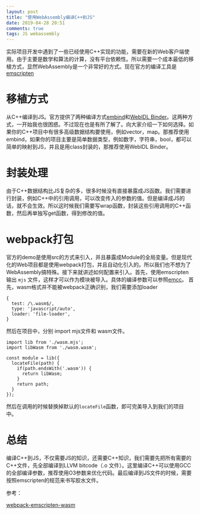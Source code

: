 ```yaml
---
layout: post
title: "使用WebAssembly编译C++到JS"
date: 2019-04-28 20:51
comments: true
tags: JS webassembly
---
```


实际项目开发中遇到了一些已经使用C++实现的功能，需要在新的Web客户端使用。由于主要是数学和算法的计算，没有平台依赖性。所以需要一个成本最低的移植方式，显然WebAssembly是一个非常好的方式。现在官方的编译工具是[emscripten](https://github.com/emscripten-core/emscripten)

# 移植方式

从C++编译到JS。官方提供了两种编译方式[embind](https://emscripten.org/docs/porting/connecting_cpp_and_javascript/embind.html)和[WebIDL Binder](https://emscripten.org/docs/porting/connecting_cpp_and_javascript/WebIDL-Binder.html)。这两种方式，一开始我也很困惑。不过现在也是有所了解了。向大家介绍一下如何选择。如果你的C++项目中有很多高级数据结构要使用，例如vector，map。那推荐使用embind，如果你的项目主要是简单数据类型，例如数字，字符串，bool，都可以简单的映射到JS，并且是用class封装的，那推荐使用WebIDL Binder。

# 封装处理

由于C++数据结构比JS复杂的多，很多时候没有直接暴露成JS函数。我们需要进行封装，例如C++中的引用调用，可以改变传入的参数的值。但是编译成JS的话，就不会生效。所以这时候我们需要写wrap函数，封装这些引用调用的C++函数，然后再单独写get函数，得到修改的值。

# webpack打包

官方的demo是使用src的方式来引入，并且暴露成Module的全局变量。但是现代化的Web项目都是使用webpack打包，并且自动化引入的。所以我们也不想为了WebAssembly搞特殊。接下来就讲述如何配置来引入。首先，使用emscripten输出 `mjs` 文件，这样才可以作为模块被导入。具体的编译参数可以参照[emcc](https://emscripten.org/docs/tools_reference/emcc.html)。
首先，wasm格式并不能被webpack正确识别，我们需要添加loader

    {
      test: /\.wasm$/,
      type: 'javascript/auto',
      loader: 'file-loader',
    }

然后在项目中，分别 import mjs文件和 wasm文件。

    import lib from './wasm.mjs';
    import libWasm from './wasm.wasm';

    const module = lib({
      locateFile(path) {
        if(path.endsWith('.wasm')) {
          return libWasm;
        }
        return path;
      }
    });

然后在调用的时候替换掉默认的`locateFile`函数，即可完美导入到我们的项目中。

# 总结

编译C++到JS，不仅需要JS的知识，还需要C++知识，我们需要先把所有需要的C++文件，先全部编译到LLVM bitcode（.o 文件）。这里编译C++可以使用GCC的全部编译参数，推荐使用O3参数来优化代码。最后编译到JS文件的时候，需要按照emscripten的规范来书写胶水文件。

参考：

[webpack-emscripten-wasm](https://gist.github.com/surma/b2705b6cca29357ebea1c9e6e15684cc)


